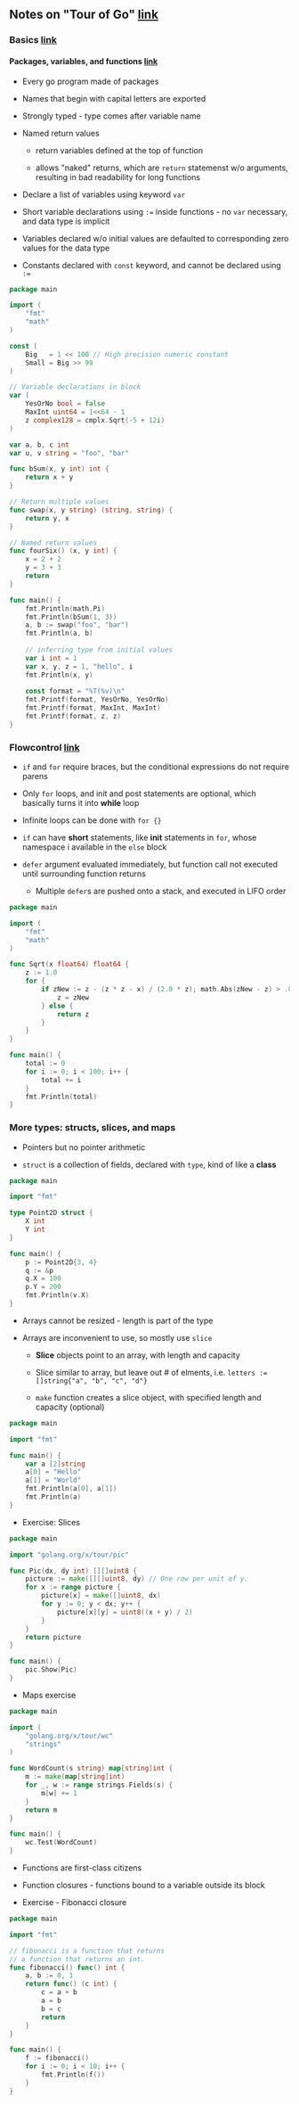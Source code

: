 ## Notes on "Tour of Go" [link](https://tour.golang.org/list)

### Basics [link](https://tour.golang.org/basics)

#### Packages, variables, and functions [link](https://tour.golang.org/basics/1)

- Every go program made of packages

- Names that begin with capital letters are exported

- Strongly typed - type comes after variable name

- Named return values

  - return variables defined at the top of function

  - allows "naked" returns, which are `return` statemenst w/o arguments, resulting in bad readability for long functions

- Declare a list of variables using keyword `var`

- Short variable declarations using `:=` inside functions - no `var` necessary, and data type is implicit

- Variables declared w/o initial values are defaulted to corresponding zero values for the data type

- Constants declared with `const` keyword, and cannot be declared using `:=`

``` go
package main

import (
	"fmt"
	"math"
)

const (
	Big   = 1 << 100 // High precision numeric constant
	Small = Big >> 99
)

// Variable declarations in block
var (
	YesOrNo bool = false
	MaxInt uint64 = 1<<64 - 1
	z complex128 = cmplx.Sqrt(-5 + 12i)
)

var a, b, c int
var u, v string = "foo", "bar"

func bSum(x, y int) int {
	return x + y
}

// Return multiple values
func swap(x, y string) (string, string) {
	return y, x
}

// Named return values
func fourSix() (x, y int) {
	x = 2 + 2
	y = 3 + 3
	return
}

func main() {
	fmt.Println(math.Pi)
	fmt.Println(bSum(1, 3))
	a, b := swap("foo", "bar")
	fmt.Println(a, b)
	
	// inferring type from initial values
	var i int = 1
	var x, y, z = 1, "hello", i
	fmt.Println(x, y)
	
	const format = "%T(%v)\n"
	fmt.Printf(format, YesOrNo, YesOrNo)
	fmt.Printf(format, MaxInt, MaxInt)
	fmt.Printf(format, z, z)
}
```

### Flowcontrol [link](https://tour.golang.org/flowcontrol/1)

- `if` and `for` require braces, but the conditional expressions do not require parens

- Only `for` loops, and init and post statements are optional, which basically turns it into **while** loop

- Infinite loops can be done with `for {}`

- `if` can have **short** statements, like **init** statements in `for`, whose namespace i available in the `else` block

- `defer` argument evaluated immediately, but function call not executed until surrounding function returns
  - Multiple `defer`s are pushed onto a stack, and executed in LIFO order

``` go
package main

import (
	"fmt"
	"math"
)

func Sqrt(x float64) float64 {
	z := 1.0
	for {
		if zNew := z - (z * z - x) / (2.0 * z); math.Abs(zNew - z) > .0000001 {
			z = zNew
		} else {
			return z
		}
	}
}

func main() {
	total := 0
	for i := 0; i < 100; i++ {
		total += i
	}
	fmt.Println(total)
}
```

### More types: structs, slices, and maps

- Pointers but no pointer arithmetic

- `struct` is a collection of fields, declared with `type`, kind of like a **class**

``` go
package main

import "fmt"

type Point2D struct {
	X int
	Y int
}

func main() {
	p := Point2D{3, 4}
	q := &p
	q.X = 100
	p.Y = 200
	fmt.Println(v.X)
}
```

- Arrays cannot be resized - length is part of the type

- Arrays are inconvenient to use, so mostly use `slice`

	- **Slice** objects point to an array, with length and capacity
	
	- Slice similar to array, but leave out # of elments, i.e. `letters := []string{"a", "b", "c", "d"}`

	- `make` function creates a slice object, with specified length and capacity (optional)

``` go
package main

import "fmt"

func main() {
	var a [2]string
	a[0] = "Hello"
	a[1] = "World"
	fmt.Println(a[0], a[1])
	fmt.Println(a)
}
```

- Exercise: Slices

``` go
package main

import "golang.org/x/tour/pic"

func Pic(dx, dy int) [][]uint8 {
	picture := make([][]uint8, dy) // One row per unit of y.
	for x := range picture {
		picture[x] = make([]uint8, dx)
		for y := 0; y < dx; y++ {
			picture[x][y] = uint8((x + y) / 2)
		}
	}
	return picture
}

func main() {
	pic.Show(Pic)
}
```

- Maps exercise

``` go
package main

import (
	"golang.org/x/tour/wc"
	"strings"
)

func WordCount(s string) map[string]int {
	m := make(map[string]int)
	for _, w := range strings.Fields(s) {
		m[w] += 1
	}
	return m
}

func main() {
	wc.Test(WordCount)
}
```

- Functions are first-class citizens

- Function closures - functions bound to a variable outside its block

- Exercise - Fibonacci closure

``` go
package main

import "fmt"

// fibonacci is a function that returns
// a function that returns an int.
func fibonacci() func() int {
	a, b := 0, 1
	return func() (c int) {
		c = a + b
		a = b
		b = c
		return
	}
}

func main() {
	f := fibonacci()
	for i := 0; i < 10; i++ {
		fmt.Println(f())
	}
}
```

